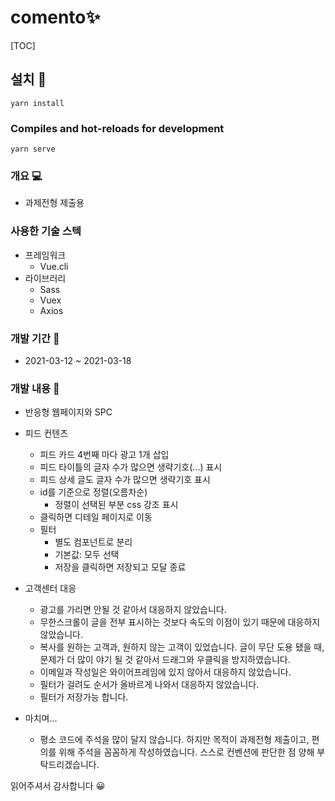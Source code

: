 # comento✨

[TOC]

## 설치 🔧
```
yarn install
```

### Compiles and hot-reloads for development
```
yarn serve
```

### 개요 💻

- 과제전형 제출용

### 사용한 기술 스텍 

- 프레임워크
  - Vue.cli
- 라이브러리
  - Sass
  - Vuex
  - Axios

### 개발 기간 📆

- 2021-03-12 ~ 2021-03-18

### 개발 내용 📃

- 반응형 웹페이지와 SPC
- 피드 컨텐츠
  - 피드 카드 4번째 마다 광고 1개 삽입
  - 피드 타이틀의 글자 수가 많으면 생략기호(...) 표시
  - 피드 상세 글도 글자 수가 많으면 생략기호 표시
  - id를 기준으로 정렬(오름차순)
    - 정렬이 선택된 부분 css 강조 표시
  - 클릭하면 디테일 페이지로 이동
  - 필터
    - 별도 컴포넌트로 분리
    - 기본값: 모두 선택 
    - 저장을 클릭하면 저장되고 모달 종료
- 고객센터 대응
  - 광고를 가리면 안될 것 같아서 대응하지 않았습니다.
  - 무한스크롤이 글을 전부 표시하는 것보다 속도의 이점이 있기 때문에 대응하지 않았습니다.
  - 복사를 원하는 고객과, 원하지 않는 고객이 있었습니다. 글이 무단 도용 됐을 때, 문제가 더 많이 야기 될 것 같아서 드래그와 우클릭을 방지하였습니다.
  - 이메일과 작성일은 와이어프레임에 있지 않아서 대응하지 않았습니다.
  - 필터가 걸려도 순서가 올바르게 나와서 대응하지 않았습니다.
  - 필터가 저장가능 합니다.

- 마치며...
  - 평소 코드에 주석을 많이 달지 않습니다. 하지만 목적이 과제전형 제출이고, 편의를 위해 주석을 꼼꼼하게 작성하였습니다. 스스로 컨벤션에 판단한 점 양해 부탁드리겠습니다.

읽어주셔서 감사합니다 😀